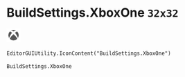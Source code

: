 # BuildSettings.XboxOne `32x32`
<img src="/img/BuildSettings.XboxOne.png" width=32 height=32>

``` CSharp
EditorGUIUtility.IconContent("BuildSettings.XboxOne")
```
```
BuildSettings.XboxOne
```
